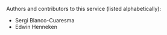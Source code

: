 Authors and contributors to this service (listed alphabetically):

- Sergi Blanco-Cuaresma
- Edwin Henneken
